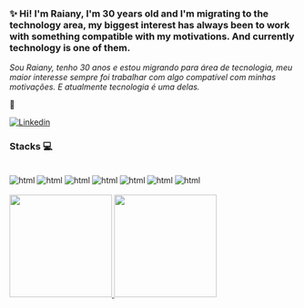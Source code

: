 ### ✨ Hi! I'm Raiany, I'm 30 years old and I'm migrating to the technology area, my biggest interest has always been to work with something compatible with my motivations. And currently technology is one of them.


*Sou Raiany, tenho 30 anos e estou migrando para área de tecnologia, meu maior interesse sempre foi trabalhar com algo compatível com minhas motivações. E atualmente tecnologia é uma delas.*

🙂

[![Linkedin](https://img.shields.io/badge/LinkedIn-0077B5?style=for-the-badge&logo=linkedin&logoColor=white)](https://www.linkedin.com/in/raiany-a-oliveira00/)



### Stacks 💻

<div style="display: inline_block"><br/>
    <img align="center" alt="html" src=https://img.shields.io/badge/HTML-239120?style=for-the-badge&logo=html5&logoColor=white/>
    <img align="center" alt="html" src=https://img.shields.io/badge/CSS-239120?&style=for-the-badge&logo=css3&logoColor=white/>
    <img align="center" alt="html" src=https://img.shields.io/badge/JavaScript-323330?style=for-the-badge&logo=javascript&logoColor=F7DF1E/>
    <img align="center" alt="html" src=https://img.shields.io/badge/Java-ED8B00?style=for-the-badge&logo=java&logoColor=white/>
    <img align="center" alt="html" src=https://img.shields.io/badge/Spring-6DB33F?style=for-the-badge&logo=spring&logoColor=white/>
    <img align="center" alt="html" src=https://img.shields.io/badge/GIT-E44C30?style=for-the-badge&logo=git&logoColor=white/>
    <img align="center" alt="html" src=https://img.shields.io/badge/Microsoft_SQL_Server-CC2927?style=for-the-badge&logo=microsoft-sql-server&logoColor=white/>
    </div><br/>

  
  <a href="https://github.com/raianyassis">
  <img height="180em" src="https://github-readme-stats.vercel.app/api?username=raianyassis&show_icons=true&theme=dracula&include_all_commits=true&count_private=true"/>
  <img height="180em" src="https://github-readme-stats.vercel.app/api/top-langs/?username=raianyassis&layout=compact&langs_count=7&theme=dracula"/>
</div>
